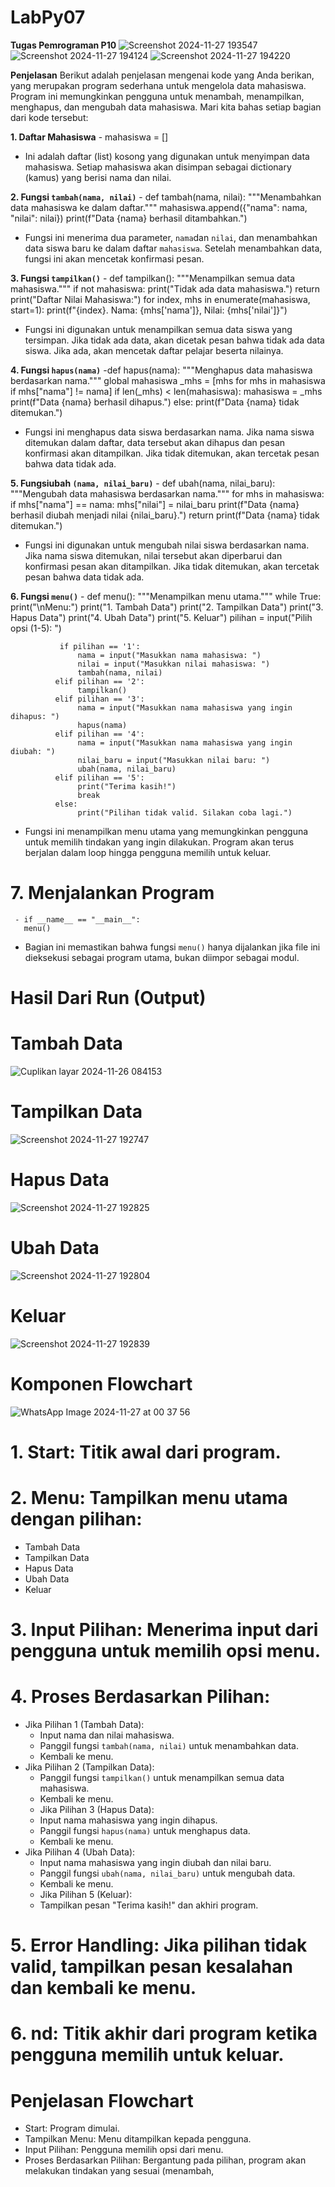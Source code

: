 # LabPy07
**Tugas Pemrograman P10**
![Screenshot 2024-11-27 193547](https://github.com/user-attachments/assets/d062a42f-891e-4dd5-8170-2d1ed2f2a1a8)
![Screenshot 2024-11-27 194124](https://github.com/user-attachments/assets/c55d6d8c-e288-4e1b-b3eb-2b452b56c723)
![Screenshot 2024-11-27 194220](https://github.com/user-attachments/assets/e734a66c-98b0-4df0-8424-cd4f74db11e2)

**Penjelasan**
Berikut adalah penjelasan mengenai kode yang Anda berikan, yang merupakan program sederhana untuk mengelola data mahasiswa. Program ini memungkinkan pengguna untuk menambah, menampilkan, menghapus, dan mengubah data mahasiswa. Mari kita bahas setiap bagian dari kode tersebut:

**1. Daftar Mahasiswa**
    - mahasiswa = []
  - Ini adalah daftar (list) kosong yang digunakan untuk menyimpan data mahasiswa. Setiap mahasiswa akan disimpan sebagai dictionary (kamus) yang berisi nama dan nilai.

**2. Fungsi `tambah(nama, nilai)`**
    - def tambah(nama, nilai):
          """Menambahkan data mahasiswa ke dalam daftar."""
          mahasiswa.append({"nama": nama, "nilai": nilai})
          print(f"Data {nama} berhasil ditambahkan.")
  - Fungsi ini menerima dua parameter, `nama`dan `nilai`, dan menambahkan data siswa baru ke dalam daftar `mahasiswa`. Setelah menambahkan data, fungsi ini akan mencetak 
    konfirmasi pesan.

 **3. Fungsi `tampilkan()`**
     - def tampilkan():
           """Menampilkan semua data mahasiswa."""
           if not mahasiswa:
               print("Tidak ada data mahasiswa.")
               return
           print("Daftar Nilai Mahasiswa:")
           for index, mhs in enumerate(mahasiswa, start=1):
               print(f"{index}. Nama: {mhs['nama']}, Nilai: {mhs['nilai']}")

  - Fungsi ini digunakan untuk menampilkan semua data siswa yang tersimpan. Jika tidak ada data, akan dicetak pesan bahwa tidak ada data siswa. Jika ada, akan mencetak 
    daftar pelajar beserta nilainya.

**4. Fungsi `hapus(nama)`**
     -def hapus(nama):
          """Menghapus data mahasiswa berdasarkan nama."""
          global mahasiswa
          _mhs = [mhs for mhs in mahasiswa if mhs["nama"] != nama]
          if len(_mhs) < len(mahasiswa):
              mahasiswa = _mhs
              print(f"Data {nama} berhasil dihapus.")
         else:
             print(f"Data {nama} tidak ditemukan.")
  - Fungsi ini menghapus data siswa berdasarkan nama. Jika nama siswa ditemukan dalam daftar, data tersebut akan dihapus dan pesan konfirmasi akan ditampilkan. Jika tidak 
    ditemukan, akan tercetak pesan bahwa data tidak ada.

 **5. Fungsiubah `(nama, nilai_baru)`**
     - def ubah(nama, nilai_baru):
           """Mengubah data mahasiswa berdasarkan nama."""
           for mhs in mahasiswa:
                if mhs["nama"] == nama:
                    mhs["nilai"] = nilai_baru
                    print(f"Data {nama} berhasil diubah menjadi nilai {nilai_baru}.")
                    return
            print(f"Data {nama} tidak ditemukan.")

  - Fungsi ini digunakan untuk mengubah nilai siswa berdasarkan nama. Jika nama siswa ditemukan, nilai tersebut akan diperbarui dan konfirmasi pesan akan ditampilkan. Jika 
    tidak ditemukan, akan tercetak pesan bahwa data tidak ada.

**6. Fungsi `menu()`**
     - def menu():
           """Menampilkan menu utama."""
           while True:
               print("\nMenu:")
               print("1. Tambah Data")
               print("2. Tampilkan Data")
               print("3. Hapus Data")
               print("4. Ubah Data")
               print("5. Keluar")
               pilihan = input("Pilih opsi (1-5): ")

               if pilihan == '1':
                   nama = input("Masukkan nama mahasiswa: ")
                   nilai = input("Masukkan nilai mahasiswa: ")
                   tambah(nama, nilai)
              elif pilihan == '2':
                   tampilkan()
              elif pilihan == '3':
                   nama = input("Masukkan nama mahasiswa yang ingin dihapus: ")
                   hapus(nama)
              elif pilihan == '4':
                   nama = input("Masukkan nama mahasiswa yang ingin diubah: ")
                   nilai_baru = input("Masukkan nilai baru: ")
                   ubah(nama, nilai_baru)
              elif pilihan == '5':
                   print("Terima kasih!")
                   break
              else:
                   print("Pilihan tidak valid. Silakan coba lagi.")

  - Fungsi ini menampilkan menu utama yang memungkinkan pengguna untuk memilih tindakan yang ingin dilakukan. Program akan terus berjalan dalam loop hingga pengguna memilih 
    untuk keluar.

# 7. Menjalankan Program
     - if __name__ == "__main__":
       menu()
  - Bagian ini memastikan bahwa fungsi `menu()` hanya dijalankan jika file ini dieksekusi sebagai program utama, bukan diimpor sebagai modul.

# Hasil Dari Run (Output)

# Tambah Data
![Cuplikan layar 2024-11-26 084153](https://github.com/user-attachments/assets/e3db8baf-8ab5-4022-9b4f-32d16111fbd1)


# Tampilkan Data
![Screenshot 2024-11-27 192747](https://github.com/user-attachments/assets/83f03c82-88a0-44e3-ad06-e011daa461ab)
# Hapus Data
![Screenshot 2024-11-27 192825](https://github.com/user-attachments/assets/8a6c9d57-a3b4-4739-b2b7-19c356d75728)
# Ubah Data 
![Screenshot 2024-11-27 192804](https://github.com/user-attachments/assets/879506a9-24f3-45ad-a2b9-b62552cb7c99)
# Keluar
![Screenshot 2024-11-27 192839](https://github.com/user-attachments/assets/24a1b19e-1442-4080-950f-33aba9a01159)

# Komponen Flowchart
![WhatsApp Image 2024-11-27 at 00 37 56](https://github.com/user-attachments/assets/244ef38e-a3c0-4c70-a927-0693a2d69638)

# 1. Start: Titik awal dari program.
# 2. Menu: Tampilkan menu utama dengan pilihan:
  - Tambah Data
  - Tampilkan Data
  - Hapus Data
  - Ubah Data
  - Keluar
# 3. Input Pilihan: Menerima input dari pengguna untuk memilih opsi menu.
# 4. Proses Berdasarkan Pilihan:
  - Jika Pilihan 1 (Tambah Data):
     - Input nama dan nilai mahasiswa.
     - Panggil fungsi `tambah(nama, nilai)` untuk menambahkan data.
     - Kembali ke menu.
  - Jika Pilihan 2 (Tampilkan Data):
     - Panggil fungsi `tampilkan()` untuk menampilkan semua data mahasiswa.
     - Kembali ke menu.
     - Jika Pilihan 3 (Hapus Data):
     - Input nama mahasiswa yang ingin dihapus.
     - Panggil fungsi `hapus(nama)` untuk menghapus data.
     - Kembali ke menu.
  - Jika Pilihan 4 (Ubah Data):
     - Input nama mahasiswa yang ingin diubah dan nilai baru.
     - Panggil fungsi `ubah(nama, nilai_baru)` untuk mengubah data.
     - Kembali ke menu.
     - Jika Pilihan 5 (Keluar):
     - Tampilkan pesan "Terima kasih!" dan akhiri program.
# 5. Error Handling: Jika pilihan tidak valid, tampilkan pesan kesalahan dan kembali ke menu.
# 6. nd: Titik akhir dari program ketika pengguna memilih untuk keluar.

# Penjelasan Flowchart
 - Start: Program dimulai.
 - Tampilkan Menu: Menu ditampilkan kepada pengguna.
 - Input Pilihan: Pengguna memilih opsi dari menu.
 - Proses Berdasarkan Pilihan: Bergantung pada pilihan, program akan melakukan tindakan yang sesuai (menambah,
